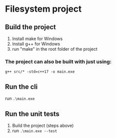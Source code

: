 # Filesystem project

## Build the project

1. Install make for Windows
2. Install g++ for Windows
3. run "make" in the root folder of the project
### The project can also be built with just using:
  ```g++ src/* -std=c++17 -o main.exe```

## Run the cli
run ```.\main.exe```

## Run the unit tests
1. Build the project (steps above)
2. run ```.\main.exe --test```
